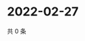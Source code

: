 # 2022-02-27

共 0 条

<!-- BEGIN WEIBO -->
<!-- 最后更新时间 Sun Feb 27 2022 23:09:13 GMT+0800 (China Standard Time) -->

<!-- END WEIBO -->

